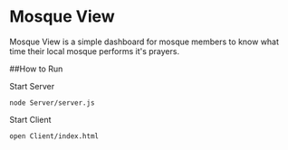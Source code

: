 # Mosque View
Mosque View is a simple dashboard for mosque members to know what time their local mosque performs it's prayers.
 

##How to Run

Start Server

`node Server/server.js`

Start Client

`open Client/index.html`
